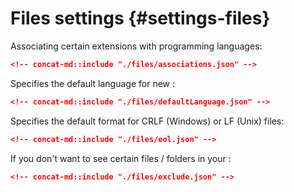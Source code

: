 # Files settings {#settings-files}

Associating certain extensions with programming languages:

```json
<!-- concat-md::include "./files/associations.json" -->
```

Specifies the default language for new :

```json
<!-- concat-md::include "./files/defaultLanguage.json" -->
```

Specifies the default format for CRLF (Windows) or LF (Unix) files:

```json
<!-- concat-md::include "./files/eol.json" -->
```

If you don't want to see certain files / folders in your :

```json
<!-- concat-md::include "./files/exclude.json" -->
```
